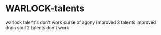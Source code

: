 # WARLOCK-talents
warlock talent's don't work
curse of agony improved 3 talents
improved drain soul 2 talents 
don't work
